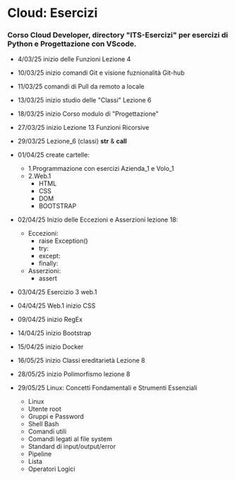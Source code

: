 # Cloud: Esercizi

### Corso Cloud Developer, directory "ITS-Esercizi" per esercizi di Python e Progettazione con VScode.

- 4/03/25 inizio delle Funzioni Lezione 4

- 10/03/25 inizio comandi Git e visione fuznionalità Git-hub

- 11/03/25 comandi di Pull da remoto a locale

- 13/03/25 inizio studio delle "Classi" Lezione 6

- 18/03/25 inizio Corso modulo di "Progettazione"

- 27/03/25 inizio Lezione 13 Funzioni Ricorsive

- 29/03/25 Lezione_6 (classi) __str__ & __call__

- 01/04/25 create cartelle: 
    - 1.Programmazione con esercizi Azienda_1 e Volo_1
    - 2.Web.1
        - HTML
        - CSS
        - DOM
        - BOOTSTRAP

- 02/04/25 Inizio delle Eccezioni e Asserzioni lezione 18:
    - Eccezioni:
        - raise Exception()
        - try:
        - except:
        - finally:
    - Asserzioni:
        - assert

- 03/04/25 Esercizio 3 web.1

- 04/04/25 Web.1 inizio CSS

- 09/04/25 inizio RegEx

- 14/04/25 inizio Bootstrap

- 15/04/25 inizio Docker

- 16/05/25 inizio Classi ereditarietà Lezione 8

- 28/05/25 inizio Polimorfismo lezione 8

- 29/05/25 Linux: Concetti Fondamentali e Strumenti Essenziali
    - Linux
    - Utente root
    - Gruppi e Password
    - Shell Bash
    - Comandi utili
    - Comandi legati al file system
    - Standard di input/output/error
    - Pipeline
    - Lista
    - Operatori Logici
